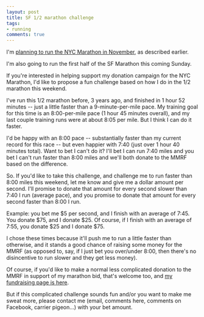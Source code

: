 ```yaml
---
layout: post
title: SF 1/2 marathon challenge
tags:
- running
comments: true
---
```

I'm [planning to run the NYC Marathon in November](http://blog.metamatt.com/blog/2011/07/26/nyc-marathon/), as
described earlier.

I'm also going to run the first half of the SF Marathon this coming Sunday.

If you're interested in helping support my donation campaign for the NYC
Marathon, I'd like to propose a fun challenge based on how I do in the 1/2
marathon this weekend.

I've run this 1/2 marathon before, 3 years ago, and finished in 1 hour 52
minutes -- just a little faster than a 9-minute-per-mile pace. My training
goal for this time is an 8:00-per-mile pace (1 hour 45 minutes overall), and
my last couple training runs were at about 8:05 per mile. But I think I can do
it faster.

I'd be happy with an 8:00 pace -- substantially faster than my current record
for this race -- but even happier with 7:40 (just over 1 hour 40 minutes
total). Want to bet I can't do it? I'll bet I can run 7:40 miles and you bet I
can't run faster than 8:00 miles and we'll both donate to the MMRF based on
the difference.

So. If you'd like to take this challenge, and challenge me to run faster than
8:00 miles this weekend, let me know and give me a dollar amount per second.
I'll promise to donate that amount for every second slower than 7:40 I run
(average pace), and you promise to donate that amount for every second faster
than 8:00 I run.

Example: you bet me $5 per second, and I finish with an average of 7:45. You
donate $75, and I donate $25. Of course, if I finish with an average of 7:55,
you donate $25 and I donate $75.

I chose these times because it'll push me to run a little faster than
otherwise, and it stands a good chance of raising some money for the MMRF (as
opposed to, say, if I just bet you over/under 8:00, then there's no
disincentive to run slower and they get less money).

Of course, if you'd like to make a normal less complicated donation to the
MMRF in support of my marathon bid, that's welcome too, and [my fundraising page is here](http://www.active.com/donate/2011mmrfNYC/NYFULLMGinzton).

But if this complicated challenge sounds fun and/or you want to make me sweat
more, please contact me (email, comments here, comments on Facebook, carrier
pigeon…) with your bet amount.
